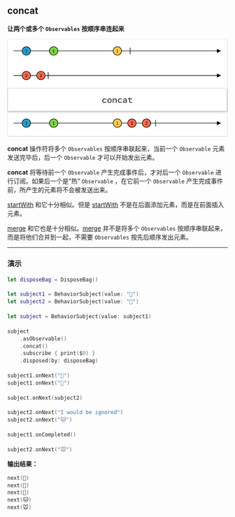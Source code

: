 ## concat

**让两个或多个 `Observables` 按顺序串连起来**

![](/assets/WhichOperator/Operators/concat.png)

**concat** 操作符将多个 `Observables` 按顺序串联起来，当前一个 `Observable` 元素发送完毕后，后一个  `Observable` 才可以开始发出元素。

**concat** 将等待前一个 `Observable` 产生完成事件后，才对后一个 `Observable` 进行订阅。如果后一个是“热” `Observable` ，在它前一个 `Observable` 产生完成事件前，所产生的元素将不会被发送出来。

[startWith](startWith.md) 和它十分相似。但是 [startWith](startWith.md) 不是在后面添加元素，而是在前面插入元素。

[merge](merge.md) 和它也是十分相似。[merge](merge.md) 并不是将多个 `Observables` 按顺序串联起来，而是将他们合并到一起，不需要 `Observables` 按先后顺序发出元素。

---

### 演示

```swift
let disposeBag = DisposeBag()

let subject1 = BehaviorSubject(value: "🍎")
let subject2 = BehaviorSubject(value: "🐶")

let subject = BehaviorSubject(value: subject1)

subject
    .asObservable()
    .concat()
    .subscribe { print($0) }
    .disposed(by: disposeBag)

subject1.onNext("🍐")
subject1.onNext("🍊")

subject.onNext(subject2)

subject2.onNext("I would be ignored")
subject2.onNext("🐱")

subject1.onCompleted()

subject2.onNext("🐭")
```

**输出结果：**

```swift
next(🍎)
next(🍐)
next(🍊)
next(🐱)
next(🐭)
```
